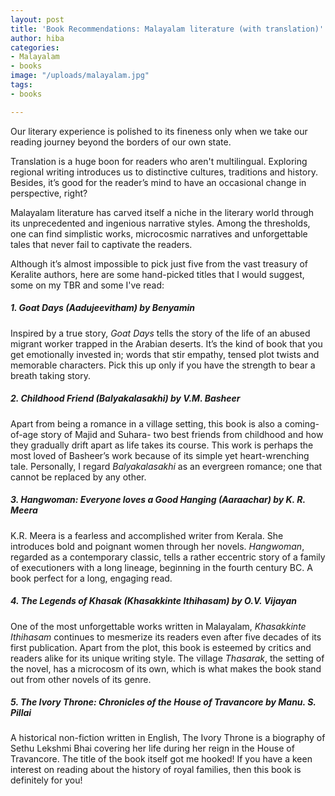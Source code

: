 ```yaml
---
layout: post
title: 'Book Recommendations: Malayalam literature (with translation)'
author: hiba
categories:
- Malayalam
- books
image: "/uploads/malayalam.jpg"
tags:
- books

---
```

Our literary experience is polished to its fineness only when we take our reading journey beyond the borders of our own state. 

Translation is a huge boon for readers who aren't multilingual. Exploring regional writing introduces us to distinctive cultures, traditions and history. Besides, it’s good for the reader’s mind to have an occasional change in perspective, right?

Malayalam literature has carved itself a niche in the literary world through its unprecedented and ingenious narrative styles. Among the thresholds, one can find simplistic works, microcosmic narratives and unforgettable tales that never fail to captivate the readers.

Although it’s almost impossible to pick just five from the vast treasury of Keralite authors, here are some hand-picked titles that I would suggest, some on my TBR and some I've read:

##### 1. Goat Days (_Aadujeevitham_) by Benyamin

Inspired by a true story, _Goat Days_ tells the story of the life of an abused migrant worker trapped in the Arabian deserts. It’s the kind of book that you get emotionally invested in; words that stir empathy, tensed plot twists and memorable characters. Pick this up only if you have the strength to bear a breath taking story.

##### 2. _Childhood Friend (Balyakalasakhi_) by V.M. Basheer

Apart from being a romance in a village setting, this book is also a coming-of-age story of Majid and Suhara- two best friends from childhood and how they gradually drift apart as life takes its course. This work is perhaps the most loved of Basheer’s work because of its simple yet heart-wrenching tale. Personally, I regard _Balyakalasakhi_ as an evergreen romance; one that cannot be replaced by any other.

##### 3. _Hangwoman: Everyone loves a Good Hanging (Aaraachar)_ by K. R. Meera

K.R. Meera is a fearless and accomplished writer from Kerala. She introduces bold and poignant women through her novels. _Hangwoman_, regarded as a contemporary classic, tells a rather eccentric story of a family of executioners with a long lineage, beginning in the fourth century BC. A book perfect for a long, engaging read.

##### 4. _The Legends of Khasak_ (_Khasakkinte Ithihasam_) by O.V. Vijayan

One of the most unforgettable works written in Malayalam, _Khasakkinte Ithihasam_ continues to mesmerize its readers even after five decades of its first publication. Apart from the plot, this book is esteemed by critics and readers alike for its unique writing style. The village _Thasarak_, the setting of the novel, has a microcosm of its own, which is what makes the book stand out from other novels of its genre.

##### 5. _The Ivory Throne: Chronicles of the House of Travancore_ by Manu. S. Pillai

A historical non-fiction written in English, The Ivory Throne is a biography of Sethu Lekshmi Bhai covering her life during her reign in the House of Travancore. The title of the book itself got me hooked! If you have a keen interest on reading about the history of royal families, then this book is definitely for you!